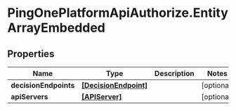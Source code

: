 # PingOnePlatformApiAuthorize.EntityArrayEmbedded

## Properties

Name | Type | Description | Notes
------------ | ------------- | ------------- | -------------
**decisionEndpoints** | [**[DecisionEndpoint]**](DecisionEndpoint.md) |  | [optional] 
**apiServers** | [**[APIServer]**](APIServer.md) |  | [optional] 


